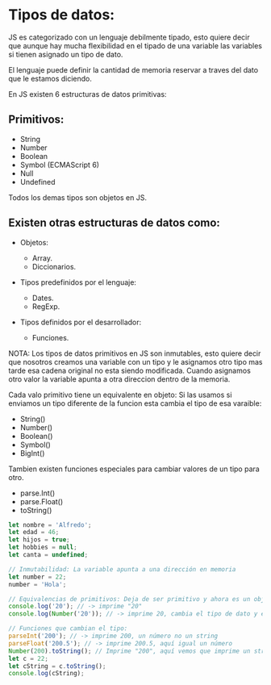 # Tipos de datos:

JS es categorizado con un lenguaje debilmente tipado, esto quiere decir que aunque hay mucha flexibilidad en el tipado de una variable las variables si tienen asignado un tipo de dato.

El lenguaje puede definir la cantidad de memoria reservar a traves del dato que le estamos diciendo.

En JS existen 6 estructuras de datos primitivas:

## Primitivos:

- String
- Number
- Boolean
- Symbol (ECMAScript 6)
- Null
- Undefined

Todos los demas tipos son objetos en JS.

## Existen otras estructuras de datos como:

- Objetos:

  - Array.
  - Diccionarios.

- Tipos predefinidos por el lenguaje:

  - Dates.
  - RegExp.

- Tipos definidos por el desarrollador:
  - Funciones.

NOTA: Los tipos de datos primitivos en JS son inmutables, esto quiere decir que nosotros creamos una variable con un tipo y le asignamos otro tipo mas tarde esa cadena original no esta siendo modificada. Cuando asignamos otro valor la variable apunta a otra direccion dentro de la memoria.

Cada valo primitivo tiene un equivalente en objeto: Si las usamos si enviamos un tipo diferente de la funcion esta cambia el tipo de esa varaible:

- String()
- Number()
- Boolean()
- Symbol()
- BigInt()

Tambien existen funciones especiales para cambiar valores de un tipo para otro.

- parse.Int()
- parse.Float()
- toString()

```javascript
let nombre = 'Alfredo';
let edad = 46;
let hijos = true;
let hobbies = null;
let canta = undefined;

// Inmutabilidad: La variable apunta a una dirección en memoria
let number = 22;
number = 'Hola';

// Equivalencias de primitivos: Deja de ser primitivo y ahora es un objeto:
console.log('20'); // -> imprime "20"
console.log(Number('20')); // -> imprime 20, cambia el tipo de dato y es un objeto que podemos aplicar métodos y propiedades.

// Funciones que cambian el tipo:
parseInt('200'); // -> imprime 200, un número no un string
parseFloat('200.5'); // -> imprime 200.5, aquí igual un número
Number(200).toString(); // Imprime "200", aquí vemos que imprime un string
let c = 22;
let cString = c.toString();
console.log(cString);
```
